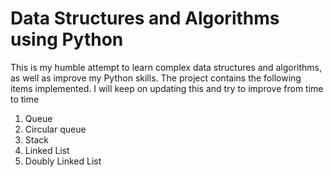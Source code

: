 # Data Structures and Algorithms using Python

This is my humble attempt to learn complex data structures and algorithms, as well as improve my Python skills. The project contains the following items implemented. I will keep on updating this and try to improve from time to time

1. Queue
2. Circular queue
3. Stack
4. Linked List
5. Doubly Linked List 
